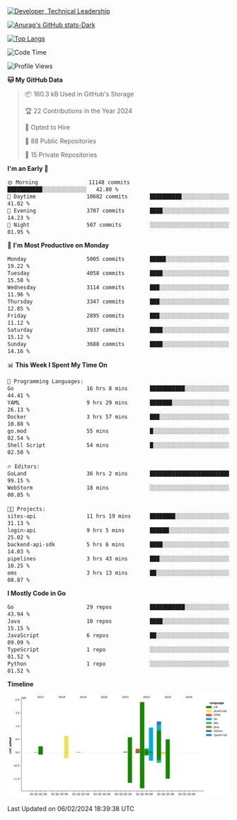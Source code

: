 <div>
  <a href="https://www.linkedin.com/in/arielpineiro/" target="_blank" rel="nofollow noopener noreferrer">
    <img src="https://img.shields.io/badge/-LinkedIn-%230077B5?style=for-the-badge&logo=linkedin&logoColor=white" alt="Developer, Technical Leadership" title="Ariel Piñeiro">
  </a>
</div>

[![Anurag's GitHub stats-Dark](https://github-readme-stats.vercel.app/api?username=arielsrv&show_icons=true&theme=dark#gh-dark-mode-only)](https://github.com/anuraghazra/github-readme-stats#gh-dark-mode-only)

[![Top Langs](https://github-readme-stats.vercel.app/api/top-langs/?username=arielsrv&layout=compact&langs_count=10&theme=dark#gh-dark-mode-only)](https://github.com/anuraghazra/github-readme-stats&theme=dark#gh-dark-mode-only)

<!--START_SECTION:waka-->
![Code Time](http://img.shields.io/badge/Code%20Time-545%20hrs%2050%20mins-blue)

![Profile Views](http://img.shields.io/badge/Profile%20Views-2-blue)

**🐱 My GitHub Data** 

> 📦 160.3 kB Used in GitHub's Storage 
 > 
> 🏆 22 Contributions in the Year 2024
 > 
> 💼 Opted to Hire
 > 
> 📜 88 Public Repositories 
 > 
> 🔑 15 Private Repositories 
 > 
**I'm an Early 🐤** 

```text
🌞 Morning                11148 commits       ███████████░░░░░░░░░░░░░░   42.80 % 
🌆 Daytime                10682 commits       ██████████░░░░░░░░░░░░░░░   41.02 % 
🌃 Evening                3707 commits        ████░░░░░░░░░░░░░░░░░░░░░   14.23 % 
🌙 Night                  507 commits         ░░░░░░░░░░░░░░░░░░░░░░░░░   01.95 % 
```
📅 **I'm Most Productive on Monday** 

```text
Monday                   5005 commits        █████░░░░░░░░░░░░░░░░░░░░   19.22 % 
Tuesday                  4058 commits        ████░░░░░░░░░░░░░░░░░░░░░   15.58 % 
Wednesday                3114 commits        ███░░░░░░░░░░░░░░░░░░░░░░   11.96 % 
Thursday                 3347 commits        ███░░░░░░░░░░░░░░░░░░░░░░   12.85 % 
Friday                   2895 commits        ███░░░░░░░░░░░░░░░░░░░░░░   11.12 % 
Saturday                 3937 commits        ████░░░░░░░░░░░░░░░░░░░░░   15.12 % 
Sunday                   3688 commits        ████░░░░░░░░░░░░░░░░░░░░░   14.16 % 
```


📊 **This Week I Spent My Time On** 

```text
💬 Programming Languages: 
Go                       16 hrs 8 mins       ███████████░░░░░░░░░░░░░░   44.41 % 
YAML                     9 hrs 29 mins       ███████░░░░░░░░░░░░░░░░░░   26.13 % 
Docker                   3 hrs 57 mins       ███░░░░░░░░░░░░░░░░░░░░░░   10.88 % 
go.mod                   55 mins             █░░░░░░░░░░░░░░░░░░░░░░░░   02.54 % 
Shell Script             54 mins             █░░░░░░░░░░░░░░░░░░░░░░░░   02.50 % 

🔥 Editors: 
GoLand                   36 hrs 2 mins       █████████████████████████   99.15 % 
WebStorm                 18 mins             ░░░░░░░░░░░░░░░░░░░░░░░░░   00.85 % 

🐱‍💻 Projects: 
sites-api                11 hrs 19 mins      ████████░░░░░░░░░░░░░░░░░   31.13 % 
login-api                9 hrs 5 mins        ██████░░░░░░░░░░░░░░░░░░░   25.02 % 
backend-api-sdk          5 hrs 6 mins        ████░░░░░░░░░░░░░░░░░░░░░   14.03 % 
pipelines                3 hrs 43 mins       ███░░░░░░░░░░░░░░░░░░░░░░   10.25 % 
oms                      3 hrs 13 mins       ██░░░░░░░░░░░░░░░░░░░░░░░   08.87 % 
```

**I Mostly Code in Go** 

```text
Go                       29 repos            ███████████░░░░░░░░░░░░░░   43.94 % 
Java                     10 repos            ████░░░░░░░░░░░░░░░░░░░░░   15.15 % 
JavaScript               6 repos             ██░░░░░░░░░░░░░░░░░░░░░░░   09.09 % 
TypeScript               1 repo              ░░░░░░░░░░░░░░░░░░░░░░░░░   01.52 % 
Python                   1 repo              ░░░░░░░░░░░░░░░░░░░░░░░░░   01.52 % 
```



**Timeline**

![Lines of Code chart](https://raw.githubusercontent.com/arielsrv/arielsrv/main/assets/bar_graph.png)


 Last Updated on 06/02/2024 18:39:38 UTC
<!--END_SECTION:waka-->
